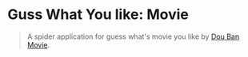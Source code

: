 # Guss What You like: Movie

> A spider application for guess what's movie you like by [Dou Ban Movie](https://movie.douban.com/).